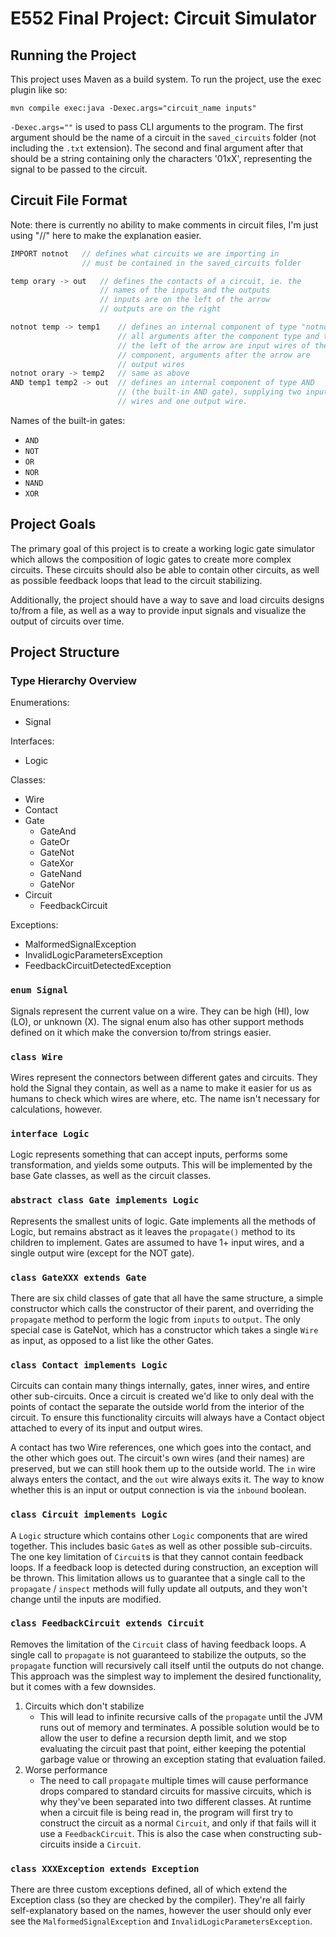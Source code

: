 # E552 Final Project: Circuit Simulator

## Running the Project

This project uses Maven as a build system. To run the project, use the exec
plugin like so:

```shell
mvn compile exec:java -Dexec.args="circuit_name inputs"
```

`-Dexec.args=""` is used to pass CLI arguments to the program. The first
argument should be the name of a circuit in the `saved_circuits` folder (not
including the `.txt` extension). The second and final argument after that should
be a string containing only the characters '01xX', representing the signal to be
passed to the circuit.

## Circuit File Format

Note: there is currently no ability to make comments in circuit files, I'm just
using "//" here to make the explanation easier.

```c++
IMPORT notnot   // defines what circuits we are importing in
                // must be contained in the saved_circuits folder

temp orary -> out   // defines the contacts of a circuit, ie. the
                    // names of the inputs and the outputs
                    // inputs are on the left of the arrow
                    // outputs are on the right

notnot temp -> temp1    // defines an internal component of type "notnot"
                        // all arguments after the component type and to
                        // the left of the arrow are input wires of the
                        // component, arguments after the arrow are
                        // output wires
notnot orary -> temp2   // same as above
AND temp1 temp2 -> out  // defines an internal component of type AND
                        // (the built-in AND gate), supplying two input
                        // wires and one output wire.
```

Names of the built-in gates:

- `AND`
- `NOT`
- `OR`
- `NOR`
- `NAND`
- `XOR`

## Project Goals

The primary goal of this project is to create a working logic gate simulator
which allows the composition of logic gates to create more complex circuits.
These circuits should also be able to contain other circuits, as well as
possible feedback loops that lead to the circuit stabilizing.

Additionally, the project should have a way to save and load circuits designs
to/from a file, as well as a way to provide input signals and visualize the
output of circuits over time.

## Project Structure

### Type Hierarchy Overview

Enumerations:

- Signal

Interfaces:

- Logic

Classes:

- Wire
- Contact
- Gate
  - GateAnd
  - GateOr
  - GateNot
  - GateXor
  - GateNand
  - GateNor
- Circuit
  - FeedbackCircuit

Exceptions:

- MalformedSignalException
- InvalidLogicParametersException
- FeedbackCircuitDetectedException

### `enum Signal`

Signals represent the current value on a wire. They can be high (HI), low (LO),
or unknown (X). The signal enum also has other support methods defined on it
which make the conversion to/from strings easier.

### `class Wire`

Wires represent the connectors between different gates and circuits. They hold
the Signal they contain, as well as a name to make it easier for us as humans to
check which wires are where, etc. The name isn't necessary for calculations,
however.

### `interface Logic`

Logic represents something that can accept inputs, performs some transformation,
and yields some outputs. This will be implemented by the base Gate classes, as
well as the circuit classes.

### `abstract class Gate implements Logic`

Represents the smallest units of logic. Gate implements all the methods of
Logic, but remains abstract as it leaves the `propagate()` method to its
children to implement. Gates are assumed to have 1+ input wires, and a single
output wire (except for the NOT gate).

### `class GateXXX extends Gate`

There are six child classes of gate that all have the same structure, a simple
constructor which calls the constructor of their parent, and overriding the
`propagate` method to perform the logic from `inputs` to `output`. The only
special case is GateNot, which has a constructor which takes a single `Wire` as
input, as opposed to a list like the other Gates.

### `class Contact implements Logic`

Circuits can contain many things internally, gates, inner wires, and entire
other sub-circuits. Once a circuit is created we'd like to only deal with the
points of contact the separate the outside world from the interior of the
circuit. To ensure this functionality circuits will always have a Contact object
attached to every of its input and output wires.

A contact has two Wire references, one which goes into the contact, and the
other which goes out. The circuit's own wires (and their names) are preserved,
but we can still hook them up to the outside world. The `in` wire always enters
the contact, and the `out` wire always exits it. The way to know whether this is
an input or output connection is via the `inbound` boolean.

### `class Circuit implements Logic`

A `Logic` structure which contains other `Logic` components that are wired
together. This includes basic `Gate`s as well as other possible sub-circuits.
The one key limitation of `Circuit`s is that they cannot contain feedback loops.
If a feedback loop is detected during construction, an exception will be thrown.
This limitation allows us to guarantee that a single call to the `propagate` /
`inspect` methods will fully update all outputs, and they won't change until the
inputs are modified.

### `class FeedbackCircuit extends Circuit`

Removes the limitation of the `Circuit` class of having feedback loops. A single
call to `propagate` is not guaranteed to stabilize the outputs, so the
`propagate` function will recursively call itself until the outputs do not
change. This approach was the simplest way to implement the desired
functionality, but it comes with a few downsides.

1. Circuits which don't stabilize
   - This will lead to infinite recursive calls of the `propagate` until the JVM
     runs out of memory and terminates. A possible solution would be to allow
     the user to define a recursion depth limit, and we stop evaluating the
     circuit past that point, either keeping the potential garbage value or
     throwing an exception stating that evaluation failed.
2. Worse performance
   - The need to call `propagate` multiple times will cause performance drops
     compared to standard circuits for massive circuits, which is why they've
     been separated into two different classes. At runtime when a circuit file
     is being read in, the program will first try to construct the circuit as a
     normal `Circuit`, and only if that fails will it use a `FeedbackCircuit`.
     This is also the case when constructing sub-circuits inside a `Circuit`.

### `class XXXException extends Exception`

There are three custom exceptions defined, all of which extend the Exception
class (so they are checked by the compiler). They're all fairly self-explanatory
based on the names, however the user should only ever see the
`MalformedSignalException` and `InvalidLogicParametersException`.
